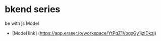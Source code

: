 # bkend series

be with js
Model
- [Model link] (https://app.eraser.io/workspace/YtPqZ1VogxGy1jzIDkzj)